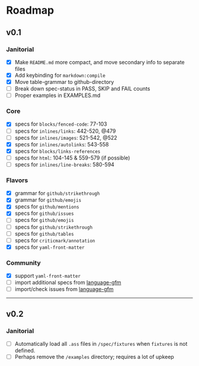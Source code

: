 # Roadmap

## v0.1

### Janitorial

- [x] Make `README.md` more compact, and move secondary info to separate files
- [x] Add keybinding for `markdown:compile`
- [x] Move table-grammar to github-directory
- [ ] Break down spec-status in PASS, SKIP and FAIL counts
- [ ] Proper examples in EXAMPLES.md

### Core

- [x] specs for `blocks/fenced-code`: 77-103
- [ ] specs for `inlines/links`: 442-520, @479
- [ ] specs for `inlines/images`: 521-542, @522
- [x] specs for `inlines/autolinks`: 543-558
- [x] specs for `blocks/links-references`
- [ ] specs for `html`: 104-145 & 559-579 (if possible)
- [ ] specs for `inlines/line-breaks`: 580-594

### Flavors

- [x] grammar for `github/strikethrough`
- [x] grammar for `github/emojis`
- [x] specs for `github/mentions`
- [x] specs for `github/issues`
- [ ] specs for `github/emojis`
- [ ] specs for `github/strikethrough`
- [ ] specs for `github/tables`
- [ ] specs for `criticmark/annotation`
- [x] specs for `yaml-front-matter`

### Community

- [x] support `yaml-front-matter`
- [ ] import additional specs from [language-gfm]
- [ ] import/check issues from [language-gfm]

[language-gfm]: /atom/language-gfm

--------------------------------------------------------------------------------

## v0.2

### Janitorial

- [ ] Automatically load all `.ass` files in `/spec/fixtures` when `fixtures` is not defined.
- [ ] Perhaps remove the `/examples` directory; requires a lot of upkeep
